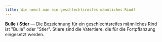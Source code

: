 ```yaml
---
title: Wie nennt man ein geschlechtsreifes männliches Rind?
---
```


**Bulle / Stier** &mdash; Die Bezeichnung für ein geschlechtsreifes männliches Rind ist "Bulle" oder "Stier". Stiere sind die Vatertiere, die für die Fortpflanzung eingesetzt werden.
